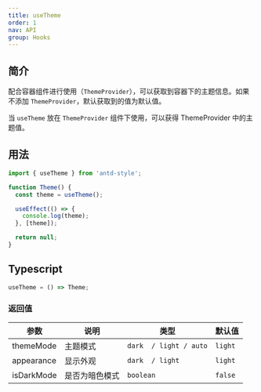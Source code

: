 ```yaml
---
title: useTheme
order: 1
nav: API
group: Hooks
---
```


## 简介

配合容器组件进行使用（`ThemeProvider`），可以获取到容器下的主题信息。如果不添加 `ThemeProvider`，默认获取到的值为默认值。

当 `useTheme` 放在 `ThemeProvider` 组件下使用，可以获得 ThemeProvider 中的主题值。

<code src="../demos/api/useTheme.tsx"></code>

## 用法

```ts
import { useTheme } from 'antd-style';

function Theme() {
  const theme = useTheme();

  useEffect(() => {
    console.log(theme);
  }, [theme]);

  return null;
}
```

## Typescript

```ts
useTheme = () => Theme;
```

### 返回值

| 参数       | 说明           | 类型                   | 默认值  |
| ---------- | -------------- | ---------------------- | ------- |
| themeMode  | 主题模式       | `dark  / light / auto` | `light` |
| appearance | 显示外观       | `dark  / light`        | `light` |
| isDarkMode | 是否为暗色模式 | `boolean`              | `false` |
